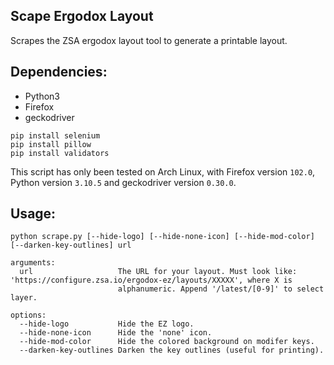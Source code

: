 Scape Ergodox Layout
---

Scrapes the ZSA ergodox layout tool to generate a printable layout.  

## Dependencies:
* Python3
* Firefox
* geckodriver

`pip install selenium`  
`pip install pillow`  
`pip install validators`  

This script has only been tested on Arch Linux, with Firefox version `102.0`, Python version `3.10.5` and geckodriver version `0.30.0`.

## Usage:
```
python scrape.py [--hide-logo] [--hide-none-icon] [--hide-mod-color] [--darken-key-outlines] url

arguments:
  url                   The URL for your layout. Must look like: 'https://configure.zsa.io/ergodox-ez/layouts/XXXXX', where X is
                        alphanumeric. Append '/latest/[0-9]' to select layer.

options:
  --hide-logo           Hide the EZ logo.
  --hide-none-icon      Hide the 'none' icon.
  --hide-mod-color      Hide the colored background on modifer keys.
  --darken-key-outlines Darken the key outlines (useful for printing).
```
